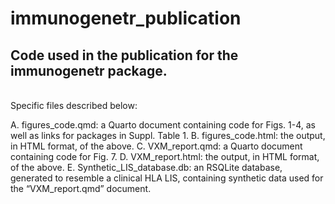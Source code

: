 # immunogenetr_publication
## Code used in the publication for the immunogenetr package.  
&nbsp;  
Specific files described below:

A.	figures_code.qmd: a Quarto document containing code for Figs. 1-4, as well as links for packages in Suppl. Table 1.
B.	figures_code.html: the output, in HTML format, of the above.
C.	VXM_report.qmd: a Quarto document containing code for Fig. 7.
D.	VXM_report.html: the output, in HTML format, of the above.
E.	Synthetic_LIS_database.db: an RSQLite database, generated to resemble a clinical HLA LIS, containing synthetic data used for the “VXM_report.qmd” document.
